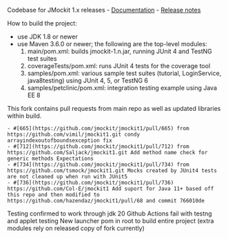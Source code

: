 Codebase for JMockit 1.x releases - [Documentation](http://jmockit.github.io) - [Release notes](http://jmockit.github.io/changes.html)

How to build the project:
* use JDK 1.8 or newer
* use Maven 3.6.0 or newer; the following are the top-level modules:
    1. main/pom.xml: builds jmockit-1.n.jar, running JUnit 4 and TestNG test suites
    2. coverageTests/pom.xml: runs JUnit 4 tests for the coverage tool
    3. samples/pom.xml: various sample test suites (tutorial, LoginService, java8testing) using JUnit 4, 5, or TestNG 6
    4. samples/petclinic/pom.xml: integration testing example using Java EE 8

This fork contains pull requests from main repo as well as updated libraries within build.

    - #[665](https://github.com/jmockit/jmockit1/pull/665) from https://github.com/vimil/jmockit1.git condy arrayindexoutofboundsexception fix
    - #[712](https://github.com/jmockit/jmockit1/pull/712) from https://github.com/Saljack/jmockit1.git Add method name check for generic methods Expectations
    - #[734](https://github.com/jmockit/jmockit1/pull/734) from https://github.com/tsmock/jmockit1.git Mocks created by JUnit4 tests are not cleaned up when run with JUnit5
    - #[736](https://github.com/jmockit/jmockit1/pull/736) https://github.com/Col-E/jmockit1 Add suport for Java 11+ based off this repo and then modified to https://github.com/hazendaz/jmockit1/pull/68 and commit 766010de

Testing confirmed to work through jdk 20
Github Actions fail with testng and applet testing
New launcher pom in root to build entire project (extra modules rely on released copy of fork currently)

